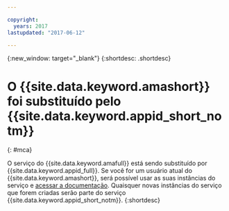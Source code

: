 ```yaml
---

copyright:
  years: 2017
lastupdated: "2017-06-12"

---
```


{:new_window: target="_blank"}
{:shortdesc: .shortdesc}

# O {{site.data.keyword.amashort}} foi substituído pelo {{site.data.keyword.appid_short_notm}}
{: #mca}

O serviço do {{site.data.keyword.amafull}} está sendo substituído por {{site.data.keyword.appid_full}}. Se você for um usuário atual do
{{site.data.keyword.amashort}}, será possível usar as suas instâncias do serviço e [acessar a
documentação](/docs/services/mobileaccess/index.html). Quaisquer novas instâncias do serviço que forem criadas serão parte do serviço {{site.data.keyword.appid_short_notm}}.
{:shortdesc}
